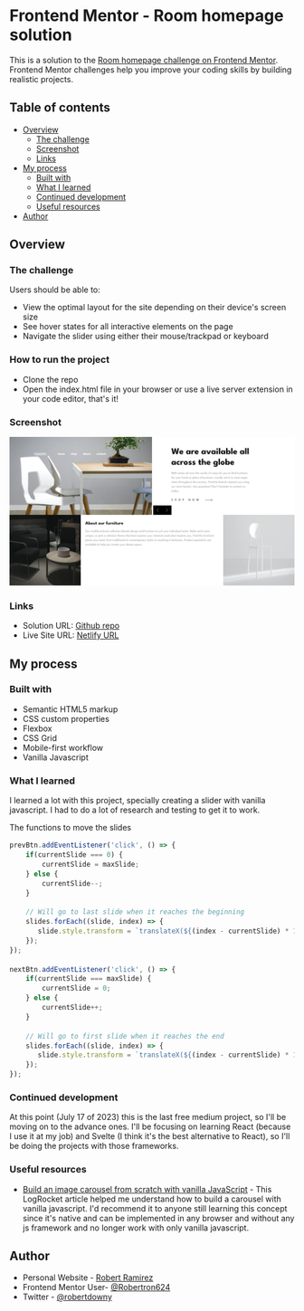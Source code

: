 # Frontend Mentor - Room homepage solution

This is a solution to the [Room homepage challenge on Frontend Mentor](https://www.frontendmentor.io/challenges/room-homepage-BtdBY_ENq). Frontend Mentor challenges help you improve your coding skills by building realistic projects. 

## Table of contents

- [Overview](#overview)
  - [The challenge](#the-challenge)
  - [Screenshot](#screenshot)
  - [Links](#links)
- [My process](#my-process)
  - [Built with](#built-with)
  - [What I learned](#what-i-learned)
  - [Continued development](#continued-development)
  - [Useful resources](#useful-resources)
- [Author](#author)

## Overview

### The challenge

Users should be able to:

- View the optimal layout for the site depending on their device's screen size
- See hover states for all interactive elements on the page
- Navigate the slider using either their mouse/trackpad or keyboard

### How to run the project

- Clone the repo
- Open the index.html file in your browser or use a live server extension in your code editor, that's it!

### Screenshot

![](./screenshot.png)

### Links

- Solution URL: [Github repo](https://github.com/Robertron624/room-homepage-slider)
- Live Site URL: [Netlify URL](https://chimerical-cranachan-501102.netlify.app/)

## My process

### Built with

- Semantic HTML5 markup
- CSS custom properties
- Flexbox
- CSS Grid
- Mobile-first workflow
- Vanilla Javascript

### What I learned

I learned a lot with this project, specially creating a slider with vanilla javascript. I had to do a lot of research and testing to get it to work.


The functions to move the slides
```js
prevBtn.addEventListener('click', () => {
    if(currentSlide === 0) {
        currentSlide = maxSlide;
    } else {
        currentSlide--;
    }

    // Will go to last slide when it reaches the beginning
    slides.forEach((slide, index) => {
       slide.style.transform = `translateX(${(index - currentSlide) * 100}%)`;
    });
});

nextBtn.addEventListener('click', () => {
    if(currentSlide === maxSlide) {
        currentSlide = 0;
    } else {
        currentSlide++;
    }

    // Will go to first slide when it reaches the end
    slides.forEach((slide, index) => {
       slide.style.transform = `translateX(${(index - currentSlide) * 100}%)`;
    });
});
```

### Continued development

At this point (July 17 of 2023) this is the last free medium project, so I'll be moving on to the advance ones. I'll be focusing on learning React (because I use it at my job) and Svelte (I think it's the best alternative to React), so I'll be doing the projects with those frameworks.

### Useful resources

- [Build an image carousel from scratch with vanilla JavaScript](https://blog.logrocket.com/build-image-carousel-from-scratch-vanilla-javascript/) - This LogRocket article helped me understand how to build a carousel with vanilla javascript. I'd recommend it to anyone still learning this concept since it's native and can be implemented in any browser and without any js framework and no longer work with only vanilla javascript.

## Author

- Personal Website - [Robert Ramirez](https://robert-ramirez.netlify.app)
- Frontend Mentor User- [@Robertron624](https://www.frontendmentor.io/profile/Robertron624)
- Twitter - [@robertdowny](https://www.twitter.com/robertdowny)